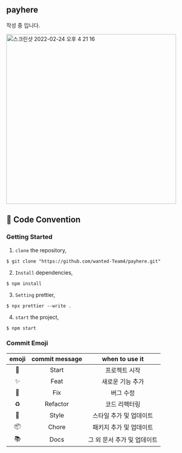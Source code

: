 ## payhere

작성 중 입니다.

<img width="449" alt="스크린샷 2022-02-24 오후 4 21 16" src="https://user-images.githubusercontent.com/48751435/155477188-2439683b-a9ff-440f-a744-1dd0ee0a54b6.png">

## 📌 Code Convention

### Getting Started

1. `clone` the repository,

```
$ git clone "https://github.com/wanted-Team4/payhere.git"
```

2. `Install` dependencies,

```
$ npm install
```

3. `Setting` prettier,

```
$ npx prettier --write .
```

4. `start` the project,

```
$ npm start
```

### Commit Emoji

|   emoji    | commit message |       when to use it        |
| :--------: | :------------: | :-------------------------: |
|   :tada:   |     Start      |        프로젝트 시작        |
| :sparkles: |      Feat      |      새로운 기능 추가       |
|   :bug:    |      Fix       |          버그 수정          |
| :recycle:  |    Refactor    |        코드 리팩터링        |
| :lipstick: |     Style      |   스타일 추가 및 업데이트   |
| :package:  |     Chore      |   패키지 추가 및 업데이트   |
|  :books:   |      Docs      | 그 외 문서 추가 및 업데이트 |

### <br/>

###
